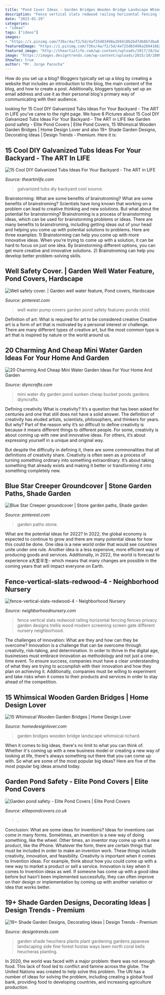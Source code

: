 ```yaml
---
title: "Pond Cover Ideas - Garden Bridges Wooden Bridge Landscape Whimsical Richard"
description: "Fence vertical slats redwood railing horizontal fencing fences privacy garden designs trellis wood modern screening screen gate different nursery neighborhood"
date: "2023-01-29"
categories:
- "ideas"
tags: ["ideas"]
images:
- "https://i.pinimg.com/736x/4a/f2/5d/4af25d83498a269418b2bd7db0bfdba0.jpg"
featuredImage: "https://i.pinimg.com/736x/4a/f2/5d/4af25d83498a269418b2bd7db0bfdba0.jpg"
featured_image: "http://theartinlife.com/wp-content/uploads/2017/10/Galvanized-Tubs-15-The-ART-In-LIFE.jpg"
image: "https://images.designtrends.com/wp-content/uploads/2015/10/28094629/Ways-Shade-Garden-Design.jpg"
ShowToc: true
author: "Mr. Jorge Pacocha"
---
```



How do you set up a blog?
Bloggers typically set up a blog by creating a website that includes an introduction to the blog, the main content of the blog, and how to create a post. Additionally, bloggers typically set up an email address and use it as their personal blog's primary way of communicating with their audience.

	

		
looking for 15 Cool DIY Galvanized Tubs Ideas For Your Backyard - The ART in LIFE you've came to the right page. We have 8 Pictures about 15 Cool DIY Galvanized Tubs Ideas For Your Backyard - The ART in LIFE like Garden pond safety - Elite Pond Covers | Elite Pond Covers, 15 Whimsical Wooden Garden Bridges | Home Design Lover and also 19+ Shade Garden Designs, Decorating Ideas | Design Trends - Premium. Here it is:
		
    
## 15 Cool DIY Galvanized Tubs Ideas For Your Backyard - The ART In LIFE

<img loading=lazy src="http://theartinlife.com/wp-content/uploads/2017/10/Galvanized-Tubs-15-The-ART-In-LIFE.jpg" onerror="this.onerror=null;this.src='https://tse4.mm.bing.net/th?id=OIP.JS25AUCqDJFWWBquT30bwgHaJ4&amp;pid=15.1';" alt="15 Cool DIY Galvanized Tubs Ideas For Your Backyard - The ART in LIFE">

_Source: theartinlife.com_

>galvanized tubs diy backyard cool source. 

	

Brainstorming: What are some benefits of brainstroming?
What are some benefits of brainstroming? Scientists have long known that working on a problem can lead to creative thinking and new solutions. But what about the potential for brainstorming? Brainstroming is a process of brainstorming ideas, which can be used for brainstorming problems or ideas. There are many benefits to brainstroming, including getting ideas out of your head and helping you come up with potential solutions to problems. Here are three examples: 1) Brainstorming can help you come up with more innovative ideas. When you’re trying to come up with a solution, it can be hard to focus on just one idea. By brainstorming different options, you can get more creative and innovative solutions. 2) Brainstroming can help you develop better problem-solving skills.

    
## Well Safety Cover. | Garden Well Water Feature, Pond Covers, Hardscape

<img loading=lazy src="https://i.pinimg.com/736x/4a/f2/5d/4af25d83498a269418b2bd7db0bfdba0.jpg" onerror="this.onerror=null;this.src='https://tse2.mm.bing.net/th?id=OIP.iB5Z3QGNhtWvbdCtLunv6wHaHa&amp;pid=15.1';" alt="Well safety cover. | Garden well water feature, Pond covers, Hardscape">

_Source: pinterest.com_

>well water pump covers garden pond safety features ponds child. 

	

Definition of art: What is required for art to be considered creative
Creative art is a form of art that is motivated by a personal interest or challenge. There are many different types of creative art, but the most common type is art that is inspired by nature or the world around us.

    
## 20 Charming And Cheap Mini Water Garden Ideas For Your Home And Garden

<img loading=lazy src="https://www.diyncrafts.com/wp-content/uploads/2017/05/18-bucket-water-gardens-ponds.jpg" onerror="this.onerror=null;this.src='https://tse2.mm.bing.net/th?id=OIP.YsbfnS7HdgyJFsZbTx6zbwHaN6&amp;pid=15.1';" alt="20 Charming And Cheap Mini Water Garden Ideas For Your Home And Garden">

_Source: diyncrafts.com_

>mini water diy garden pond sunken cheap bucket ponds gardens diyncrafts. 

	

Defining creativity
What is creativity? It’s a question that has been asked for centuries and one that still does not have a solid answer. The definition of creativity has eluded artists, scientists, philosophers, and thinkers for years. But why?
Part of the reason why it’s so difficult to define creativity is because it means different things to different people. For some, creativity is about coming up with new and innovative ideas. For others, it’s about expressing yourself in a unique and original way.

But despite the difficulty in defining it, there are some commonalities that all definitions of creativity share. Creativity is often seen as a process of turning something ordinary into something extraordinary. It’s about taking something that already exists and making it better or transforming it into something completely new.

    
## Blue Star Creeper Groundcover | Stone Garden Paths, Shade Garden

<img loading=lazy src="https://i.pinimg.com/736x/15/81/7a/15817a843cd68b7c7312325627eb6457--pathway-stone-stone-garden-paths.jpg" onerror="this.onerror=null;this.src='https://tse1.mm.bing.net/th?id=OIP.scP0jlBlojSDX7tkW3ctFgHaJ4&amp;pid=15.1';" alt="Blue Star Creeper groundcover | Stone garden paths, Shade garden">

_Source: pinterest.com_

>garden paths stone. 

	

What are the potential ideas for 2022?
In 2022, the global economy is expected to continue to grow and there are many potential ideas for how this could be done. One idea is a new world order that would see countries unite under one rule. Another idea is a less expensive, more efficient way of producing goods and services. Additionally, in 2022, the world is forecast to experience a大变半生- which means that many changes are possible in the coming years that will impact everyone on Earth.

    
## Fence-vertical-slats-redwood-4 - Neighborhood Nursery

<img loading=lazy src="http://neighborhoodnursery.com/wp-content/uploads/2010/05/fence-vertical-slats-redwood-4.jpg" onerror="this.onerror=null;this.src='https://tse3.mm.bing.net/th?id=OIP.ZLKJNU4B9Ekx7d3rf27RCAHaFV&amp;pid=15.1';" alt="fence-vertical-slats-redwood-4 - Neighborhood Nursery">

_Source: neighborhoodnursery.com_

>fence vertical slats redwood railing horizontal fencing fences privacy garden designs trellis wood modern screening screen gate different nursery neighborhood. 

	

The challenges of innovation: What are they and how can they be overcome?
Innovation is a challenge that can be overcome through creativity, risk-taking, and determination. In order to thrive in the digital age, businesses must embrace innovation as methodology and not just a one-time event. To ensure success, companies must have a clear understanding of what they are trying to accomplish with their innovation and how they plan on achieving it. Additionally, companies must be willing to experiment and take risks when it comes to their products and services in order to stay ahead of the competition.

    
## 15 Whimsical Wooden Garden Bridges | Home Design Lover

<img loading=lazy src="https://homedesignlover.com/wp-content/uploads/2013/02/11-richard.jpg" onerror="this.onerror=null;this.src='https://tse2.mm.bing.net/th?id=OIP.PUlcyNKPliJmYTf_dquNdgHaF3&amp;pid=15.1';" alt="15 Whimsical Wooden Garden Bridges | Home Design Lover">

_Source: homedesignlover.com_

>garden bridges wooden bridge landscape whimsical richard. 

	

When it comes to big ideas, there's no limit to what you can think of. Whether it's coming up with a new business model or creating a new way of looking at life, there's always something out there that you can come up with. So what are some of the most popular big ideas? Here are five of the most popular big ideas around today.

    
## Garden Pond Safety - Elite Pond Covers | Elite Pond Covers

<img loading=lazy src="http://elitepondcovers.co.uk/wp-content/uploads/2013/05/saggyspiderweb06.jpg" onerror="this.onerror=null;this.src='https://tse3.mm.bing.net/th?id=OIP.WubFcP1mhFwbs62GM8GwtgHaE7&amp;pid=15.1';" alt="Garden pond safety - Elite Pond Covers | Elite Pond Covers">

_Source: elitepondcovers.co.uk_

>. 

	

Conclusion: What are some ideas for inventions?
Ideas for inventions can come in many forms. Sometimes, an invention is a new way of doing something, like the wheel. Other times, an inventor may come up with a new product, like the iPhone. Whatever the form, there are certain things that must be included in order to make an invention work. These things include creativity, innovation, and feasibility. 
Creativity is important when it comes to Invention ideas. For example, think about how you could come up with a new way to market a product or sell a service. Innovation is key when it comes to Invention ideas as well. If someone has come up with a good idea before but hasn’t been implemented successfully, they can often improve on their design or implementation by coming up with another variation or idea that works better.

    
## 19+ Shade Garden Designs, Decorating Ideas | Design Trends - Premium

<img loading=lazy src="https://images.designtrends.com/wp-content/uploads/2015/10/28094629/Ways-Shade-Garden-Design.jpg" onerror="this.onerror=null;this.src='https://tse4.mm.bing.net/th?id=OIP.P-DGq_FjGavfsWFV5pbL_gHaJ3&amp;pid=15.1';" alt="19+ Shade Garden Designs, Decorating Ideas | Design Trends - Premium">

_Source: designtrends.com_

>garden shade heuchera plants plant gardening gardens japanese landscaping side fine forest hostas ways lawn north coral bells heucheras planting. 

	

In 2020, the world was faced with a major problem: there was not enough food. This lack of food led to conflict and famine across the globe. The United Nations was created to help solve this problem. The UN has a number of ideas for solving the problem, including creating a global food bank, providing food to developing countries, and increasing agriculture production.

